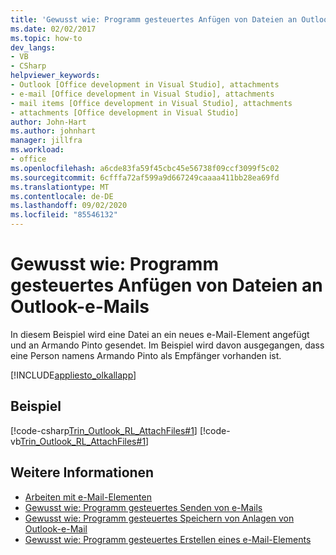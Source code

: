 ```yaml
---
title: 'Gewusst wie: Programm gesteuertes Anfügen von Dateien an Outlook-e-Mails'
ms.date: 02/02/2017
ms.topic: how-to
dev_langs:
- VB
- CSharp
helpviewer_keywords:
- Outlook [Office development in Visual Studio], attachments
- e-mail [Office development in Visual Studio], attachments
- mail items [Office development in Visual Studio], attachments
- attachments [Office development in Visual Studio]
author: John-Hart
ms.author: johnhart
manager: jillfra
ms.workload:
- office
ms.openlocfilehash: a6cde83fa59f45cbc45e56738f09ccf3099f5c02
ms.sourcegitcommit: 6cfffa72af599a9d667249caaaa411bb28ea69fd
ms.translationtype: MT
ms.contentlocale: de-DE
ms.lasthandoff: 09/02/2020
ms.locfileid: "85546132"
---
```

# <a name="how-to-programmatically-attach-files-to-outlook-email-items"></a>Gewusst wie: Programm gesteuertes Anfügen von Dateien an Outlook-e-Mails
  In diesem Beispiel wird eine Datei an ein neues e-Mail-Element angefügt und an Armando Pinto gesendet. Im Beispiel wird davon ausgegangen, dass eine Person namens Armando Pinto als Empfänger vorhanden ist.

 [!INCLUDE[appliesto_olkallapp](../vsto/includes/appliesto-olkallapp-md.md)]

## <a name="example"></a>Beispiel
 [!code-csharp[Trin_Outlook_RL_AttachFiles#1](../vsto/codesnippet/CSharp/Trin_Outlook_RL_AttachFiles/thisaddin.cs#1)]
 [!code-vb[Trin_Outlook_RL_AttachFiles#1](../vsto/codesnippet/VisualBasic/Trin_Outlook_RL_AttachFiles/thisaddin.vb#1)]

## <a name="see-also"></a>Weitere Informationen
- [Arbeiten mit e-Mail-Elementen](../vsto/working-with-mail-items.md)
- [Gewusst wie: Programm gesteuertes Senden von e-Mails](../vsto/how-to-programmatically-send-e-mail-programmatically.md)
- [Gewusst wie: Programm gesteuertes Speichern von Anlagen von Outlook-e-Mail](../vsto/how-to-programmatically-save-attachments-from-outlook-e-mail-items.md)
- [Gewusst wie: Programm gesteuertes Erstellen eines e-Mail-Elements](../vsto/how-to-programmatically-create-an-e-mail-item.md)
